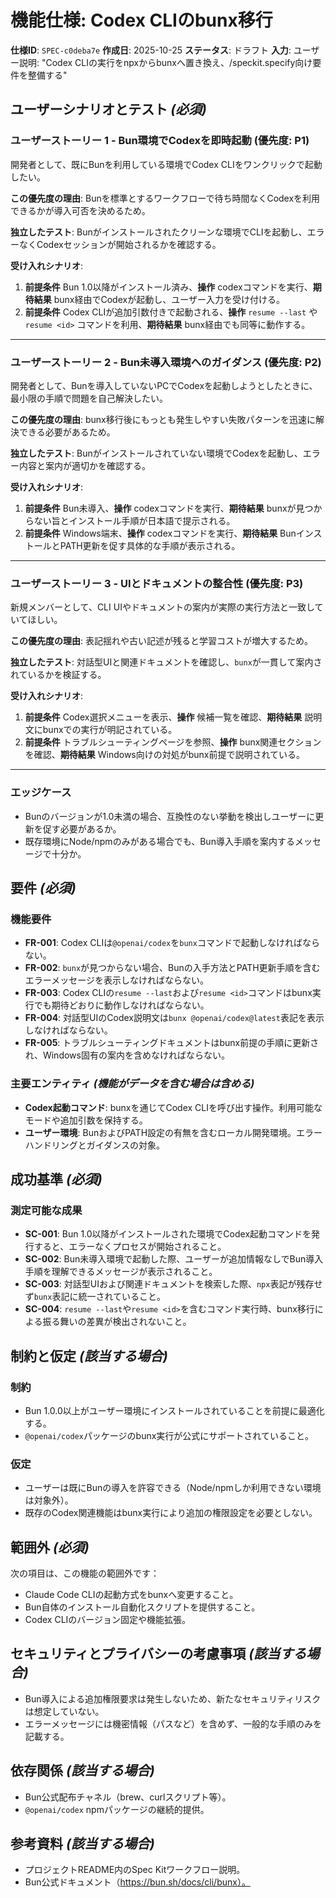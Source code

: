 # 機能仕様: Codex CLIのbunx移行

**仕様ID**: `SPEC-c0deba7e`
**作成日**: 2025-10-25
**ステータス**: ドラフト
**入力**: ユーザー説明: "Codex CLIの実行をnpxからbunxへ置き換え、/speckit.specify向け要件を整備する"

## ユーザーシナリオとテスト *(必須)*

### ユーザーストーリー 1 - Bun環境でCodexを即時起動 (優先度: P1)

開発者として、既にBunを利用している環境でCodex CLIをワンクリックで起動したい。

**この優先度の理由**: Bunを標準とするワークフローで待ち時間なくCodexを利用できるかが導入可否を決めるため。

**独立したテスト**: Bunがインストールされたクリーンな環境でCLIを起動し、エラーなくCodexセッションが開始されるかを確認する。

**受け入れシナリオ**:

1. **前提条件** Bun 1.0以降がインストール済み、**操作** codexコマンドを実行、**期待結果** bunx経由でCodexが起動し、ユーザー入力を受け付ける。
2. **前提条件** Codex CLIが追加引数付きで起動される、**操作** `resume --last` や `resume <id>` コマンドを利用、**期待結果** bunx経由でも同等に動作する。

---

### ユーザーストーリー 2 - Bun未導入環境へのガイダンス (優先度: P2)

開発者として、Bunを導入していないPCでCodexを起動しようとしたときに、最小限の手順で問題を自己解決したい。

**この優先度の理由**: bunx移行後にもっとも発生しやすい失敗パターンを迅速に解決できる必要があるため。

**独立したテスト**: Bunがインストールされていない環境でCodexを起動し、エラー内容と案内が適切かを確認する。

**受け入れシナリオ**:

1. **前提条件** Bun未導入、**操作** codexコマンドを実行、**期待結果** bunxが見つからない旨とインストール手順が日本語で提示される。
2. **前提条件** Windows端末、**操作** codexコマンドを実行、**期待結果** BunインストールとPATH更新を促す具体的な手順が表示される。

---

### ユーザーストーリー 3 - UIとドキュメントの整合性 (優先度: P3)

新規メンバーとして、CLI UIやドキュメントの案内が実際の実行方法と一致していてほしい。

**この優先度の理由**: 表記揺れや古い記述が残ると学習コストが増大するため。

**独立したテスト**: 対話型UIと関連ドキュメントを確認し、`bunx`が一貫して案内されているかを検証する。

**受け入れシナリオ**:

1. **前提条件** Codex選択メニューを表示、**操作** 候補一覧を確認、**期待結果** 説明文にbunxでの実行が明記されている。
2. **前提条件** トラブルシューティングページを参照、**操作** bunx関連セクションを確認、**期待結果** Windows向けの対処がbunx前提で説明されている。

---

### エッジケース

- Bunのバージョンが1.0未満の場合、互換性のない挙動を検出しユーザーに更新を促す必要があるか。
- 既存環境にNode/npmのみがある場合でも、Bun導入手順を案内するメッセージで十分か。

## 要件 *(必須)*

### 機能要件

- **FR-001**: Codex CLIは`@openai/codex`を`bunx`コマンドで起動しなければならない。
- **FR-002**: `bunx`が見つからない場合、Bunの入手方法とPATH更新手順を含むエラーメッセージを表示しなければならない。
- **FR-003**: Codex CLIの`resume --last`および`resume <id>`コマンドはbunx実行でも期待どおりに動作しなければならない。
- **FR-004**: 対話型UIのCodex説明文は`bunx @openai/codex@latest`表記を表示しなければならない。
- **FR-005**: トラブルシューティングドキュメントはbunx前提の手順に更新され、Windows固有の案内を含めなければならない。

### 主要エンティティ *(機能がデータを含む場合は含める)*

- **Codex起動コマンド**: bunxを通じてCodex CLIを呼び出す操作。利用可能なモードや追加引数を保持する。
- **ユーザー環境**: BunおよびPATH設定の有無を含むローカル開発環境。エラーハンドリングとガイダンスの対象。

## 成功基準 *(必須)*

### 測定可能な成果

- **SC-001**: Bun 1.0以降がインストールされた環境でCodex起動コマンドを発行すると、エラーなくプロセスが開始されること。
- **SC-002**: Bun未導入環境で起動した際、ユーザーが追加情報なしでBun導入手順を理解できるメッセージが表示されること。
- **SC-003**: 対話型UIおよび関連ドキュメントを検索した際、`npx`表記が残存せず`bunx`表記に統一されていること。
- **SC-004**: `resume --last`や`resume <id>`を含むコマンド実行時、bunx移行による振る舞いの差異が検出されないこと。

## 制約と仮定 *(該当する場合)*

### 制約

- Bun 1.0.0以上がユーザー環境にインストールされていることを前提に最適化する。
- `@openai/codex`パッケージのbunx実行が公式にサポートされていること。

### 仮定

- ユーザーは既にBunの導入を許容できる（Node/npmしか利用できない環境は対象外）。
- 既存のCodex関連機能はbunx実行により追加の権限設定を必要としない。

## 範囲外 *(必須)*

次の項目は、この機能の範囲外です：

- Claude Code CLIの起動方式をbunxへ変更すること。
- Bun自体のインストール自動化スクリプトを提供すること。
- Codex CLIのバージョン固定や機能拡張。

## セキュリティとプライバシーの考慮事項 *(該当する場合)*

- Bun導入による追加権限要求は発生しないため、新たなセキュリティリスクは想定していない。
- エラーメッセージには機密情報（パスなど）を含めず、一般的な手順のみを記載する。

## 依存関係 *(該当する場合)*

- Bun公式配布チャネル（brew、curlスクリプト等）。
- `@openai/codex` npmパッケージの継続的提供。

## 参考資料 *(該当する場合)*

- プロジェクトREADME内のSpec Kitワークフロー説明。
- Bun公式ドキュメント（https://bun.sh/docs/cli/bunx）。
